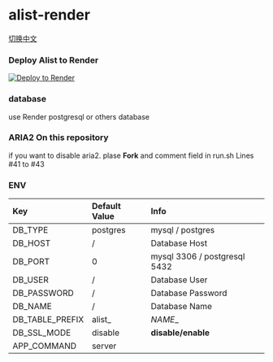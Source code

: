 # alist-render
[切换中文](./README_CN.md)
### Deploy Alist to Render
[![Deploy to Render](https://render.com/images/deploy-to-render-button.svg)](https://render.com/deploy)


### database
use Render postgresql or others database


### ARIA2 On this repository
if you want to disable aria2. plase **Fork** and comment field in run.sh Lines #41 to #43


### ENV 
| Key | Default Value | Info |
|:---------|:---------|:---------|
| DB_TYPE | postgres | mysql / postgres |
| DB_HOST | / | Database Host |
| DB_PORT | 0 | mysql 3306 / postgresql 5432 |
| DB_USER | / | Database User |
| DB_PASSWORD | / | Database Password |
| DB_NAME | / | Database Name |
| DB_TABLE_PREFIX | alist_ | *NAME*_ |
| DB_SSL_MODE | disable | **disable/enable** |
| APP_COMMAND | server | 
